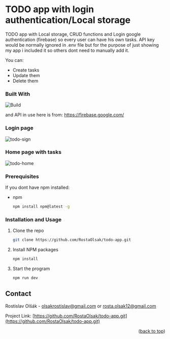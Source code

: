 <a name="readme-top"></a>
# TODO app with login authentication/Local storage
TODO app with Local storage, CRUD functions and Login google authentication (firebase) so every user can have his own tasks. API key would be normally ignored in .env file but for the purpose of just showing my app i included it so others dont need to manually add it.

You can:
* Create tasks
* Update them
* Delete them

### Built With

![Build](https://skills.thijs.gg/icons?i=react,firebase,vite,ts,sass)

and API in use here is from: https://firebase.google.com/

### Login page

![todo-sign](https://user-images.githubusercontent.com/120781263/215263019-d552ff2b-7e0d-4bdd-9ec6-f79badae8469.png)

### Home page with tasks

![todo-home](https://user-images.githubusercontent.com/120781263/215263171-917497e4-8180-4e84-b74a-a2a796be3f88.png)

### Prerequisites

If you dont have npm installed:
* npm
  ```sh
  npm install npm@latest -g
  ```
  
### Installation and Usage

1. Clone the repo
   ```sh
   git clone https://github.com/RostaOlsak/todo-app.git
   ```
2. Install NPM packages
   ```sh
   npm install
   ```
3. Start the program
   ```js
   npm run dev
   ```  
 
 <!-- CONTACT -->
## Contact

Rostislav Olšák - olsakrostislav@gmail.com or rosta.olsak12@gmail.com

Project Link: [https://github.com/RostaOlsak/todo-app.git](https://github.com/RostaOlsak/todo-app.git)

<p align="right">(<a href="#readme-top">back to top</a>)</p>
